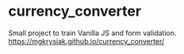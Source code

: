# currency_converter

Small project to train Vanilla JS and form validation. https://mgkrysiak.github.io/currency_converter/
